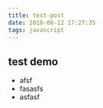 ```yaml
---
title: test-post
date: 2018-06-12 17:27:35
tags: javascript
---
```


## test demo
- afsf
- fasasfs
- asfasf
